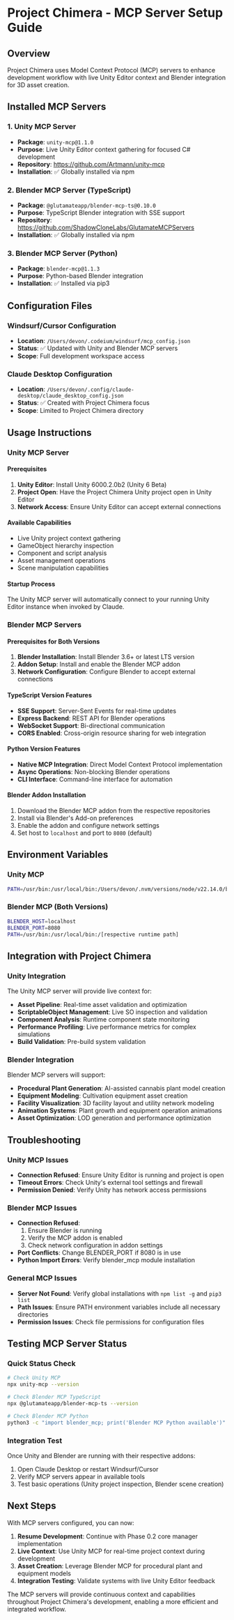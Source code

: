 # Project Chimera - MCP Server Setup Guide

## Overview

Project Chimera uses Model Context Protocol (MCP) servers to enhance development workflow with live Unity Editor context and Blender integration for 3D asset creation.

## Installed MCP Servers

### 1. Unity MCP Server
- **Package**: `unity-mcp@1.1.0`
- **Purpose**: Live Unity Editor context gathering for focused C# development
- **Repository**: https://github.com/Artmann/unity-mcp
- **Installation**: ✅ Globally installed via npm

### 2. Blender MCP Server (TypeScript)
- **Package**: `@glutamateapp/blender-mcp-ts@0.10.0`
- **Purpose**: TypeScript Blender integration with SSE support
- **Repository**: https://github.com/ShadowCloneLabs/GlutamateMCPServers
- **Installation**: ✅ Globally installed via npm

### 3. Blender MCP Server (Python)
- **Package**: `blender-mcp@1.1.3`
- **Purpose**: Python-based Blender integration
- **Installation**: ✅ Installed via pip3

## Configuration Files

### Windsurf/Cursor Configuration
- **Location**: `/Users/devon/.codeium/windsurf/mcp_config.json`
- **Status**: ✅ Updated with Unity and Blender MCP servers
- **Scope**: Full development workspace access

### Claude Desktop Configuration
- **Location**: `/Users/devon/.config/claude-desktop/claude_desktop_config.json`
- **Status**: ✅ Created with Project Chimera focus
- **Scope**: Limited to Project Chimera directory

## Usage Instructions

### Unity MCP Server

#### Prerequisites
1. **Unity Editor**: Install Unity 6000.2.0b2 (Unity 6 Beta)
2. **Project Open**: Have the Project Chimera Unity project open in Unity Editor
3. **Network Access**: Ensure Unity Editor can accept external connections

#### Available Capabilities
- Live Unity project context gathering
- GameObject hierarchy inspection
- Component and script analysis
- Asset management operations
- Scene manipulation capabilities

#### Startup Process
The Unity MCP server will automatically connect to your running Unity Editor instance when invoked by Claude.

### Blender MCP Servers

#### Prerequisites for Both Versions
1. **Blender Installation**: Install Blender 3.6+ or latest LTS version
2. **Addon Setup**: Install and enable the Blender MCP addon
3. **Network Configuration**: Configure Blender to accept external connections

#### TypeScript Version Features
- **SSE Support**: Server-Sent Events for real-time updates
- **Express Backend**: REST API for Blender operations
- **WebSocket Support**: Bi-directional communication
- **CORS Enabled**: Cross-origin resource sharing for web integration

#### Python Version Features
- **Native MCP Integration**: Direct Model Context Protocol implementation
- **Async Operations**: Non-blocking Blender operations
- **CLI Interface**: Command-line interface for automation

#### Blender Addon Installation
1. Download the Blender MCP addon from the respective repositories
2. Install via Blender's Add-on preferences
3. Enable the addon and configure network settings
4. Set host to `localhost` and port to `8080` (default)

## Environment Variables

### Unity MCP
```bash
PATH=/usr/bin:/usr/local/bin:/Users/devon/.nvm/versions/node/v22.14.0/bin
```

### Blender MCP (Both Versions)
```bash
BLENDER_HOST=localhost
BLENDER_PORT=8080
PATH=/usr/bin:/usr/local/bin:/[respective runtime path]
```

## Integration with Project Chimera

### Unity Integration
The Unity MCP server will provide live context for:
- **Asset Pipeline**: Real-time asset validation and optimization
- **ScriptableObject Management**: Live SO inspection and validation
- **Component Analysis**: Runtime component state monitoring
- **Performance Profiling**: Live performance metrics for complex simulations
- **Build Validation**: Pre-build system validation

### Blender Integration
Blender MCP servers will support:
- **Procedural Plant Generation**: AI-assisted cannabis plant model creation
- **Equipment Modeling**: Cultivation equipment asset creation
- **Facility Visualization**: 3D facility layout and utility network modeling
- **Animation Systems**: Plant growth and equipment operation animations
- **Asset Optimization**: LOD generation and performance optimization

## Troubleshooting

### Unity MCP Issues
- **Connection Refused**: Ensure Unity Editor is running and project is open
- **Timeout Errors**: Check Unity's external tool settings and firewall
- **Permission Denied**: Verify Unity has network access permissions

### Blender MCP Issues
- **Connection Refused**: 
  1. Ensure Blender is running
  2. Verify the MCP addon is enabled
  3. Check network configuration in addon settings
- **Port Conflicts**: Change BLENDER_PORT if 8080 is in use
- **Python Import Errors**: Verify blender_mcp module installation

### General MCP Issues
- **Server Not Found**: Verify global installations with `npm list -g` and `pip3 list`
- **Path Issues**: Ensure PATH environment variables include all necessary directories
- **Permission Issues**: Check file permissions for configuration files

## Testing MCP Server Status

### Quick Status Check
```bash
# Check Unity MCP
npx unity-mcp --version

# Check Blender MCP TypeScript
npx @glutamateapp/blender-mcp-ts --version

# Check Blender MCP Python
python3 -c "import blender_mcp; print('Blender MCP Python available')"
```

### Integration Test
Once Unity and Blender are running with their respective addons:
1. Open Claude Desktop or restart Windsurf/Cursor
2. Verify MCP servers appear in available tools
3. Test basic operations (Unity project inspection, Blender scene creation)

## Next Steps

With MCP servers configured, you can now:
1. **Resume Development**: Continue with Phase 0.2 core manager implementation
2. **Live Context**: Use Unity MCP for real-time project context during development
3. **Asset Creation**: Leverage Blender MCP for procedural plant and equipment models
4. **Integration Testing**: Validate systems with live Unity Editor feedback

The MCP servers will provide continuous context and capabilities throughout Project Chimera's development, enabling a more efficient and integrated workflow.
